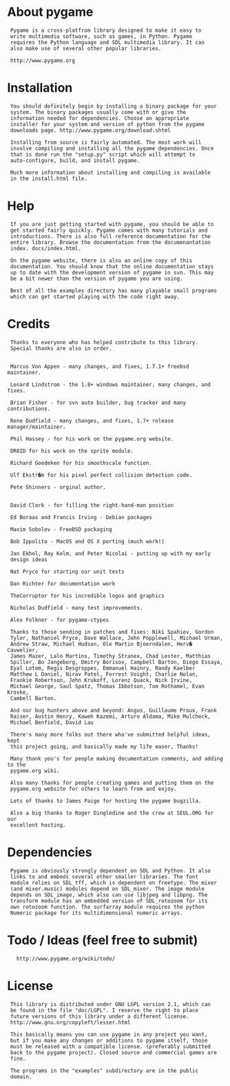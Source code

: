 

About pygame
============

     Pygame is a cross-platfrom library designed to make it easy to
     write multimedia software, such as games, in Python. Pygame
     requires the Python language and SDL multimedia library. It can
     also make use of several other popular libraries.

     http://www.pygame.org


Installation
============

     You should definitely begin by installing a binary package for your
     system. The binary packages usually come with or give the
     information needed for dependencies. Choose an appropriate
     installer for your system and version of python from the pygame
     downloads page. http://www.pygame.org/download.shtml

     Installing from source is fairly automated. The most work will
     involve compiling and installing all the pygame dependencies. Once
     that is done run the "setup.py" script which will attempt to
     auto-configure, build, and install pygame.

     Much more information about installing and compiling is available
     in the install.html file.

Help
====

     If you are just getting started with pygame, you should be able to
     get started fairly quickly. Pygame comes with many tutorials and
     introductions. There is also full reference documentation for the
     entire library. Browse the documentation from the documenantation
     index. docs/index.html.

     On the pygame website, there is also an online copy of this
     documentation. You should know that the online documentation stays
     up to date with the development version of pygame in svn. This may
     be a bit newer than the version of pygame you are using.

     Best of all the examples directory has many playable small programs
     which can get started playing with the code right away.

Credits
=======


     Thanks to everyone who has helped contribute to this library.
     Special thanks are also in order.


     Marcus Von Appen - many changes, and fixes, 1.7.1+ freebsd maintainer.

     Lenard Lindstrom - the 1.8+ windows maintainer, many changes, and fixes.
     
     Brian Fisher - for svn auto builder, bug tracker and many contributions.

     Rene Dudfield - many changes, and fixes, 1.7+ release manager/maintainer.

     Phil Hassey - for his work on the pygame.org website.

     DR0ID for his work on the sprite module.

     Richard Goedeken for his smoothscale function.

     Ulf Ekstr�m for his pixel perfect collision detection code.

     Pete Shinners - orginal author.


     David Clark - for filling the right-hand-man position

     Ed Boraas and Francis Irving - Debian packages

     Maxim Sobolev - FreeBSD packaging

     Bob Ippolito - MacOS and OS X porting (much work!)

     Jan Ekhol, Ray Kelm, and Peter Nicolai - putting up with my early
     design ideas

     Nat Pryce for starting our unit tests

     Dan Richter for documentation work

     TheCorruptor for his incredible logos and graphics

     Nicholas Dudfield - many test improvements.

     Alex Folkner - for pygame-ctypes

     Thanks to those sending in patches and fixes: Niki Spahiev, Gordon
     Tyler, Nathaniel Pryce, Dave Wallace, John Popplewell, Michael Urman,
     Andrew Straw, Michael Hudson, Ole Martin Bjoerndalen, Herv� Cauwelier,
     James Mazer, Lalo Martins, Timothy Stranex, Chad Lester, Matthias
     Spiller, Bo Jangeborg, Dmitry Borisov, Campbell Barton, Diego Essaya,
     Eyal Lotem, Regis Desgroppes, Emmanuel Hainry, Randy Kaelber
     Matthew L Daniel, Nirav Patel, Forrest Voight, Charlie Nolan, 
     Frankie Robertson, John Krukoff, Lorenz Quack, Nick Irvine,
     Michael George, Saul Spatz, Thomas Ibbotson, Tom Rothamel, Evan Kroske,
     Cambell Barton.

     And our bug hunters above and beyond: Angus, Guillaume Proux, Frank
     Raiser, Austin Henry, Kaweh Kazemi, Arturo Aldama, Mike Mulcheck, 
     Michael Benfield, David Lau

     There's many more folks out there who've submitted helpful ideas, kept
     this project going, and basically made my life easer, Thanks!

     Many thank you's for people making documentation comments, and adding to the
     pygame.org wiki.  
   
     Also many thanks for people creating games and putting them on the 
     pygame.org website for others to learn from and enjoy.

     Lots of thanks to James Paige for hosting the pygame bugzilla.

     Also a big thanks to Roger Dingledine and the crew at SEUL.ORG for our
     excellent hosting.



Dependencies
============

     Pygame is obviously strongly dependent on SDL and Python. It also
     links to and embeds several other smaller libraries. The font
     module relies on SDL_tff, which is dependent on freetype. The mixer
     (and mixer.music) modules depend on SDL_mixer. The image module
     depends on SDL_image, which also can use libjpeg and libpng. The
     transform module has an embedded version of SDL_rotozoom for its
     own rotozoom function. The surfarray module requires the python
     Numeric package for its multidimensional numeric arrays.

Todo / Ideas (feel free to submit)
==================================

       http://www.pygame.org/wiki/todo/

License
=======

     This library is distributed under GNU LGPL version 2.1, which can
     be found in the file "doc/LGPL". I reserve the right to place
     future versions of this library under a different license.
     http://www.gnu.org/copyleft/lesser.html

     This basically means you can use pygame in any project you want,
     but if you make any changes or additions to pygame itself, those
     must be released with a compatible license. (preferably submitted
     back to the pygame project). Closed source and commercial games are
     fine.

     The programs in the "examples" subdirectory are in the public
     domain.